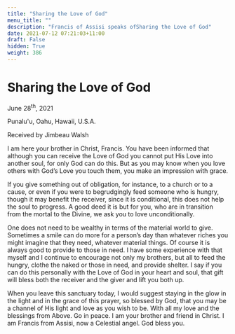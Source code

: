 ```yaml
---
title: "Sharing the Love of God"
menu_title: ""
description: "Francis of Assisi speaks ofSharing the Love of God"
date: 2021-07-12 07:21:03+11:00
draft: False
hidden: True
weight: 386
---
```

# Sharing the Love of God

June 28<sup>th</sup>, 2021 

Punalu'u, Oahu, Hawaii, U.S.A.

Received by Jimbeau Walsh   



I am here your brother in Christ, Francis. You have been informed that although you can receive the Love of God you cannot put His Love into another soul, for only God can do this. But as you may know when you love others with God’s Love you touch them, you make an impression with grace. 

If you give something out of obligation, for instance, to a church or to a cause, or even if you were to begrudgingly feed someone who is hungry, though it may benefit the receiver, since it is conditional, this does not help the soul to progress. A good deed it is but for you, who are in transition from the mortal to the Divine, we ask you to love unconditionally. 

One does not need to be wealthy in terms of the material world to give. Sometimes a smile can do more for a person’s day than whatever riches you might imagine that they need, whatever material things. Of course it is always good to provide to those in need. I have some experience with that myself and I continue to encourage not only my brothers, but all to feed the hungry, clothe the naked or those in need, and provide shelter. I say if you can do this personally with the Love of God in your heart and soul, that gift will bless both the receiver and the giver and lift you both up. 

When you leave this sanctuary today, I would suggest staying in the glow in the light and in the grace of this prayer, so blessed by God, that you may be a channel of His light and love as you wish to be. With all my love and the blessings from Above. Go in peace. I am your brother and friend in Christ. I am Francis from Assisi, now a Celestial angel. God bless you.